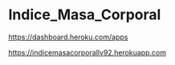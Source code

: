 # Indice_Masa_Corporal

https://dashboard.heroku.com/apps

https://indicemasacorporallv92.herokuapp.com
